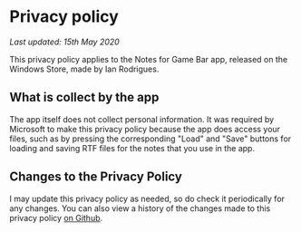 
# Privacy policy

*Last updated: 15th May 2020*

This privacy policy applies to the Notes for Game Bar app, released on the Windows Store, made by Ian Rodrigues.

## What is collect by the app

The app itself does not collect personal information.
It was required by Microsoft to make this privacy policy because the app does access your files, such as by pressing the corresponding "Load" and "Save" buttons for loading and saving RTF files for the notes that you use in the app.

## Changes to the Privacy Policy

I may update this privacy policy as needed, so do check it periodically for any changes. You can also view a history of the changes made to this privacy policy [on Github](https://github.com/Adeginorsu/NotesforGameBarMS/commits/master/PrivacyPolicy.md).



